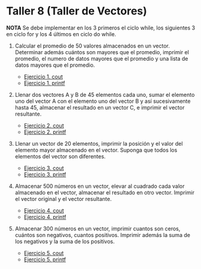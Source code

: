 # Taller 8 (Taller de Vectores)

**NOTA** Se debe implementar en los 3 primeros el ciclo while, los siguientes 3 en ciclo for y los 4 últimos en ciclo do while.

1. Calcular el promedio de 50 valores almacenados en un vector. Determinar además cuántos son mayores que el promedio, imprimir el promedio, el numero de datos mayores que el promedio y una lista de datos mayores que el promedio. 
	- [Ejercicio 1. cout](ejercicio_1_cout.cpp)
	- [Ejercicio 1. printf](ejercicio_1_printf.cpp)

2. Llenar dos vectores A y B de 45 elementos cada uno, sumar el elemento uno del vector A con el elemento uno del vector B y así sucesivamente hasta 45, almacenar el resultado en un vector C, e imprimir el vector resultante.
	- [Ejercicio 2. cout](ejercicio_2_cout.cpp)
	- [Ejercicio 2. printf](ejercicio_2_printf.cpp)

3. Llenar un vector de 20 elementos, imprimir la posición y el valor del elemento mayor almacenado en el vector. Suponga que todos los elementos del vector son diferentes.
	- [Ejercicio 3. cout](ejercicio_3_cout.cpp)
	- [Ejercicio 3. printf](ejercicio_3_printf.cpp)

4. Almacenar 500 números en un vector, elevar al cuadrado cada valor almacenado en el vector, almacenar el resultado en otro vector. Imprimir el vector original y el vector resultante.
	- [Ejercicio 4. cout](ejercicio_4_cout.cpp)
	- [Ejercicio 4. printf](ejercicio_4_printf.cpp)

5. Almacenar 300 números en un vector, imprimir cuantos son ceros, cuántos son negativos, cuantos positivos. Imprimir además la suma de los negativos y la suma de los positivos.
	- [Ejercicio 5. cout](ejercicio_5_cout.cpp)
	- [Ejercicio 5. printf](ejercicio_5_printf.cpp)